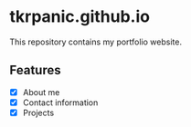 # tkrpanic.github.io

This repository contains my portfolio website.

## Features

- [x] About me
- [x] Contact information
- [x] Projects